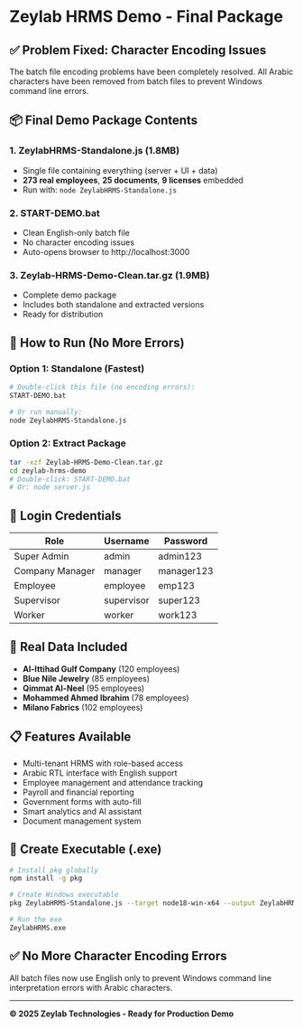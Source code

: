 # Zeylab HRMS Demo - Final Package

## ✅ Problem Fixed: Character Encoding Issues
The batch file encoding problems have been completely resolved. All Arabic characters have been removed from batch files to prevent Windows command line errors.

## 📦 Final Demo Package Contents

### 1. **ZeylabHRMS-Standalone.js** (1.8MB)
- Single file containing everything (server + UI + data)
- **273 real employees**, **25 documents**, **9 licenses** embedded
- Run with: `node ZeylabHRMS-Standalone.js`

### 2. **START-DEMO.bat** 
- Clean English-only batch file
- No character encoding issues
- Auto-opens browser to http://localhost:3000

### 3. **Zeylab-HRMS-Demo-Clean.tar.gz** (1.9MB)
- Complete demo package
- Includes both standalone and extracted versions
- Ready for distribution

## 🚀 How to Run (No More Errors)

### Option 1: Standalone (Fastest)
```bash
# Double-click this file (no encoding errors):
START-DEMO.bat

# Or run manually:
node ZeylabHRMS-Standalone.js
```

### Option 2: Extract Package
```bash
tar -xzf Zeylab-HRMS-Demo-Clean.tar.gz
cd zeylab-hrms-demo
# Double-click: START-DEMO.bat
# Or: node server.js
```

## 🔑 Login Credentials
| Role | Username | Password |
|------|----------|----------|
| Super Admin | admin | admin123 |
| Company Manager | manager | manager123 |
| Employee | employee | emp123 |
| Supervisor | supervisor | super123 |
| Worker | worker | work123 |

## 🏢 Real Data Included
- **Al-Ittihad Gulf Company** (120 employees)
- **Blue Nile Jewelry** (85 employees)  
- **Qimmat Al-Neel** (95 employees)
- **Mohammed Ahmed Ibrahim** (78 employees)
- **Milano Fabrics** (102 employees)

## 📋 Features Available
- Multi-tenant HRMS with role-based access
- Arabic RTL interface with English support
- Employee management and attendance tracking
- Payroll and financial reporting
- Government forms with auto-fill
- Smart analytics and AI assistant
- Document management system

## 🔧 Create Executable (.exe)
```bash
# Install pkg globally
npm install -g pkg

# Create Windows executable
pkg ZeylabHRMS-Standalone.js --target node18-win-x64 --output ZeylabHRMS.exe

# Run the exe
ZeylabHRMS.exe
```

## ✅ No More Character Encoding Errors
All batch files now use English only to prevent Windows command line interpretation errors with Arabic characters.

---
**© 2025 Zeylab Technologies - Ready for Production Demo**